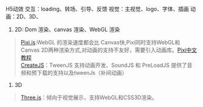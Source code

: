 H5动效
交互：loading、转场、引导、反馈
视觉：主视觉、logo、字体、插画
动画：2D、3D、
1. 2D: Dom 渲染、canvas 渲染、WebGL 渲染
>[Pixi.js](http://www.pixijs.com/ "Pixi.js"):WebGL 的渲染速度都会比 Canvas快,Pixi同时支持WebGL和Canvas 2D两种渲染方式,对动画的支持不友好，需要引入动画库。[Pixi中文教程](https://github.com/Zainking/LearningPixi "Pixi中文教程")<br>
>[CreateJS](https://www.createjs.com/ "CreateJS")：TweenJS 支持动画开发、SoundJS 和 PreLoadJS 提供了音频和预下载的支持以及tweenJs（补间动画）
1. 3D
>[Three.js](https://threejs.org/ "Three.js")：倾向于视觉展示，支持WebGL和CSS3D渲染。
